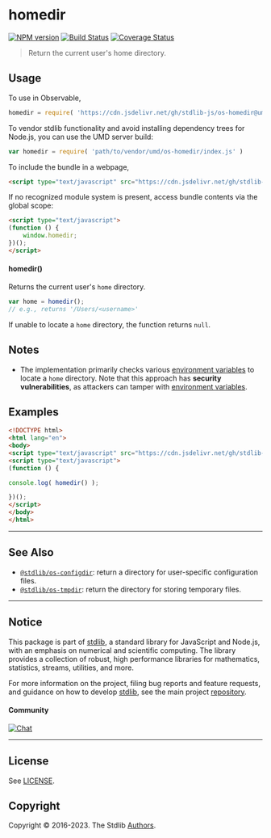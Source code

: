 <!--

@license Apache-2.0

Copyright (c) 2018 The Stdlib Authors.

Licensed under the Apache License, Version 2.0 (the "License");
you may not use this file except in compliance with the License.
You may obtain a copy of the License at

   http://www.apache.org/licenses/LICENSE-2.0

Unless required by applicable law or agreed to in writing, software
distributed under the License is distributed on an "AS IS" BASIS,
WITHOUT WARRANTIES OR CONDITIONS OF ANY KIND, either express or implied.
See the License for the specific language governing permissions and
limitations under the License.

-->

# homedir

[![NPM version][npm-image]][npm-url] [![Build Status][test-image]][test-url] [![Coverage Status][coverage-image]][coverage-url] <!-- [![dependencies][dependencies-image]][dependencies-url] -->

> Return the current user's home directory.

<!-- Section to include introductory text. Make sure to keep an empty line after the intro `section` element and another before the `/section` close. -->

<section class="intro">

</section>

<!-- /.intro -->

<!-- Package usage documentation. -->



<section class="usage">

## Usage

To use in Observable,

```javascript
homedir = require( 'https://cdn.jsdelivr.net/gh/stdlib-js/os-homedir@umd/browser.js' )
```

To vendor stdlib functionality and avoid installing dependency trees for Node.js, you can use the UMD server build:

```javascript
var homedir = require( 'path/to/vendor/umd/os-homedir/index.js' )
```

To include the bundle in a webpage,

```html
<script type="text/javascript" src="https://cdn.jsdelivr.net/gh/stdlib-js/os-homedir@umd/browser.js"></script>
```

If no recognized module system is present, access bundle contents via the global scope:

```html
<script type="text/javascript">
(function () {
    window.homedir;
})();
</script>
```

#### homedir()

Returns the current user's `home` directory.

```javascript
var home = homedir();
// e.g., returns '/Users/<username>'
```

If unable to locate a `home` directory, the function returns `null`.

</section>

<!-- /.usage -->

<!-- Package usage notes. Make sure to keep an empty line after the `section` element and another before the `/section` close. -->

<section class="notes">

## Notes

-   The implementation primarily checks various [environment variables][environment-variables] to locate a `home` directory. Note that this approach has **security vulnerabilities**, as attackers can tamper with [environment variables][environment-variables].

</section>

<!-- /.notes -->

<!-- Package usage examples. -->

<section class="examples">

## Examples

<!-- eslint no-undef: "error" -->

```html
<!DOCTYPE html>
<html lang="en">
<body>
<script type="text/javascript" src="https://cdn.jsdelivr.net/gh/stdlib-js/os-homedir@umd/browser.js"></script>
<script type="text/javascript">
(function () {

console.log( homedir() );

})();
</script>
</body>
</html>
```

</section>

<!-- /.examples -->



<!-- Section to include cited references. If references are included, add a horizontal rule *before* the section. Make sure to keep an empty line after the `section` element and another before the `/section` close. -->

<section class="references">

</section>

<!-- /.references -->

<!-- Section for related `stdlib` packages. Do not manually edit this section, as it is automatically populated. -->

<section class="related">

* * *

## See Also

-   <span class="package-name">[`@stdlib/os-configdir`][@stdlib/os/configdir]</span><span class="delimiter">: </span><span class="description">return a directory for user-specific configuration files.</span>
-   <span class="package-name">[`@stdlib/os-tmpdir`][@stdlib/os/tmpdir]</span><span class="delimiter">: </span><span class="description">return the directory for storing temporary files.</span>

</section>

<!-- /.related -->

<!-- Section for all links. Make sure to keep an empty line after the `section` element and another before the `/section` close. -->


<section class="main-repo" >

* * *

## Notice

This package is part of [stdlib][stdlib], a standard library for JavaScript and Node.js, with an emphasis on numerical and scientific computing. The library provides a collection of robust, high performance libraries for mathematics, statistics, streams, utilities, and more.

For more information on the project, filing bug reports and feature requests, and guidance on how to develop [stdlib][stdlib], see the main project [repository][stdlib].

#### Community

[![Chat][chat-image]][chat-url]

---

## License

See [LICENSE][stdlib-license].


## Copyright

Copyright &copy; 2016-2023. The Stdlib [Authors][stdlib-authors].

</section>

<!-- /.stdlib -->

<!-- Section for all links. Make sure to keep an empty line after the `section` element and another before the `/section` close. -->

<section class="links">

[npm-image]: http://img.shields.io/npm/v/@stdlib/os-homedir.svg
[npm-url]: https://npmjs.org/package/@stdlib/os-homedir

[test-image]: https://github.com/stdlib-js/os-homedir/actions/workflows/test.yml/badge.svg?branch=main
[test-url]: https://github.com/stdlib-js/os-homedir/actions/workflows/test.yml?query=branch:main

[coverage-image]: https://img.shields.io/codecov/c/github/stdlib-js/os-homedir/main.svg
[coverage-url]: https://codecov.io/github/stdlib-js/os-homedir?branch=main

<!--

[dependencies-image]: https://img.shields.io/david/stdlib-js/os-homedir.svg
[dependencies-url]: https://david-dm.org/stdlib-js/os-homedir/main

-->

[chat-image]: https://img.shields.io/gitter/room/stdlib-js/stdlib.svg
[chat-url]: https://gitter.im/stdlib-js/stdlib/

[stdlib]: https://github.com/stdlib-js/stdlib

[stdlib-authors]: https://github.com/stdlib-js/stdlib/graphs/contributors

[cli-section]: https://github.com/stdlib-js/os-homedir#cli
[cli-url]: https://github.com/stdlib-js/os-homedir/tree/cli
[@stdlib/os-homedir]: https://github.com/stdlib-js/os-homedir/tree/main

[umd]: https://github.com/umdjs/umd
[es-module]: https://developer.mozilla.org/en-US/docs/Web/JavaScript/Guide/Modules

[deno-url]: https://github.com/stdlib-js/os-homedir/tree/deno
[umd-url]: https://github.com/stdlib-js/os-homedir/tree/umd
[esm-url]: https://github.com/stdlib-js/os-homedir/tree/esm
[branches-url]: https://github.com/stdlib-js/os-homedir/blob/main/branches.md

[stdlib-license]: https://raw.githubusercontent.com/stdlib-js/os-homedir/main/LICENSE

[environment-variables]: https://en.wikipedia.org/wiki/Environment_variable

<!-- <related-links> -->

[@stdlib/os/configdir]: https://github.com/stdlib-js/os-configdir/tree/umd

[@stdlib/os/tmpdir]: https://github.com/stdlib-js/os-tmpdir/tree/umd

<!-- </related-links> -->

</section>

<!-- /.links -->
